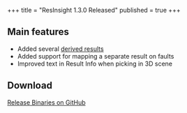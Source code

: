 +++
title = "ResInsight 1.3.0 Released"
published = true
+++

## Main features

- Added several [derived results](/docs/derivedresults)
- Added support for mapping a separate result on faults
- Improved text in Result Info when picking in 3D scene  

## Download
[Release Binaries on GitHub](https://github.com/OPM/ResInsight/releases/tag/v1.3.0)

